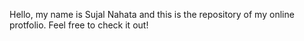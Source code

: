 Hello, my name is Sujal Nahata and this is the repository of my online protfolio. Feel free to check it out!